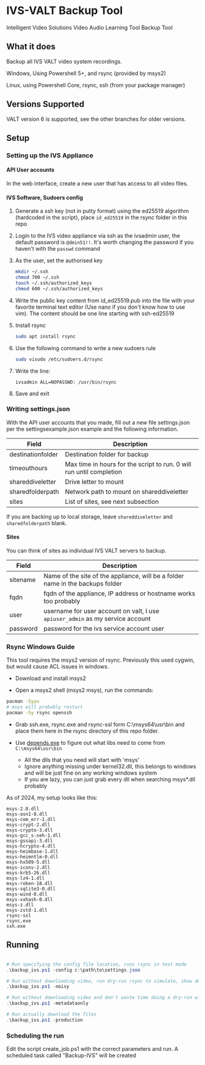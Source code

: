 # IVS-VALT Backup Tool

Intelligent Video Solutions Video Audio Learning Tool Backup Tool

## What it does

Backup all IVS VALT video system recordings.

Windows, Using Powershell 5+, and rsync (provided by msys2)

Linux, using Powershell Core, rsync, ssh (from your package manager)

## Versions Supported

VALT version 6 is supported, see the other branches for older versions.

## Setup

### Setting up the IVS Appliance

#### API User accounts

In the web interface, create a new user that has access to all video files.

#### IVS Software, Sudoers config

1. Generate a ssh key (not in putty format) using the ed25519 algorithm (hardcoded in the script), place `id_ed25519` in the rsync folder in this repo
2. Login to the IVS video appliance via ssh as the ivsadmin user, the default password is `@dmin51!!`. It's worth changing the password if you haven't with the `passwd` command
3. As the user, set the authorised key

   ```bash
   mkdir ~/.ssh
   chmod 700 ~/.ssh
   touch ~/.ssh/authorized_keys
   chmod 600 ~/.ssh/authorized_keys
   ```

4. Write the public key content from id_ed25519.pub into the file with your favorite terminal text editor (Use nano if you don't know how to use vim). The content should be one line starting with ssh-ed25519
5. Install rsync

   ```bash
   sudo apt install rsync
   ```

6. Use the following command to write a new sudoers rule

   ```bash
   sudo visudo /etc/sudoers.d/rsync
   ```

7. Write the line:

   ```text
   ivsadmin ALL=NOPASSWD: /usr/bin/rsync
   ```

8. Save and exit

### Writing settings.json

With the API user accounts that you made, fill out a new file settings.json per the settingsexample.json example and the following information.

| Field             | Description                                                          |
| ----------------- | -------------------------------------------------------------------- |
| destinationfolder | Destination folder for backup                                        |
| timeouthours      | Max time in hours for the script to run. 0 will run until completion |
| shareddiveletter  | Drive letter to mount                                                |
| sharedfolderpath  | Network path to mount on shareddiveletter                            |
| sites             | List of sites, see next subsection                                   |

If you are backing up to local storage, leave `shareddiveletter` and `sharedfolderpath` blank.

#### Sites

You can think of sites as individual IVS VALT servers to backup.

| Field    | Description                                                                    |
| -------- | ------------------------------------------------------------------------------ |
| sitename | Name of the site of the appliance, will be a folder name in the backups folder |
| fqdn     | fqdn of the appliance, IP address or hostname works too probably               |
| user     | username for user account on valt, I use `apiuser_admin` as my service account |
| password | password for the ivs service account user                                      |

### Rsync Windows Guide

This tool requires the msys2 version of rsync. Previously this used cygwin, but would cause ACL issues in windows.

- Download and install msys2

- Open a msys2 shell (msys2 msys), run the commands:

```bash
pacman -Syyu
# msys will probably restart
pacman -Sy rsync openssh
```

- Grab ssh.exe, rsync.exe and rsync-ssl form C:\msys64\usr\bin and place them here in the rsync directory of this repo folder.

- Use [depends.exe](https://www.dependencywalker.com/) to figure out what libs need to come from `C:\msys64\usr\bin`
  - All the dlls that you need will start with 'msys'
  - Ignore anything missing under kernel32.dll, this belongs to windows and will be just fine on any working windows system
  - If you are lazy, you can just grab every dll when searching msys\*.dll probably

As of 2024, my setup looks like this:

```text
msys-2.0.dll
msys-asn1-8.dll
msys-com_err-1.dll
msys-crypt-2.dll
msys-crypto-3.dll
msys-gcc_s-seh-1.dll
msys-gssapi-3.dll
msys-hcrypto-4.dll
msys-heimbase-1.dll
msys-heimntlm-0.dll
msys-hx509-5.dll
msys-iconv-2.dll
msys-krb5-26.dll
msys-lz4-1.dll
msys-roken-18.dll
msys-sqlite3-0.dll
msys-wind-0.dll
msys-xxhash-0.dll
msys-z.dll
msys-zstd-1.dll
rsync-ssl
rsync.exe
ssh.exe
```

## Running

```powershell

# Run specifying the config file location, runs rsync in test mode
.\backup_ivs.ps1 -config c:\path\to\settings.json

# Run without downloading video, run dry-run rsync to simulate, show debug messages, download metadata
.\backup_ivs.ps1 -noisy

# Run without downloading video and don't waste time doing a dry-run with rsync, download metadata. Can't be used with -production
.\backup_ivs.ps1 -metadataonly

# Run actually download the files
.\backup_ivs.ps1 -production
```

### Scheduling the run

Edit the script create_job.ps1 with the correct parameters and run. A scheduled task called "Backup-IVS" will be created
